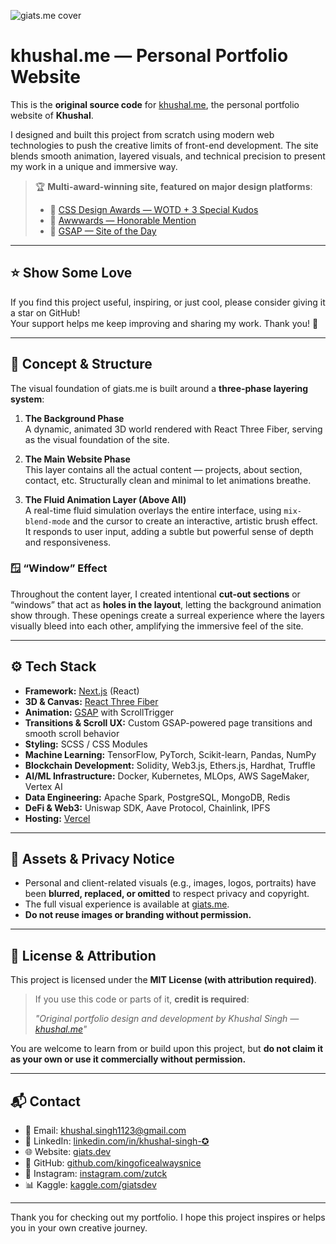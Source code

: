 ![giats.me cover](/public/og.png)

# khushal.me — Personal Portfolio Website

This is the **original source code** for [khushal.me](https://khushal.me), the personal portfolio website of **Khushal**.

I designed and built this project from scratch using modern web technologies to push the creative limits of front-end development. The site blends smooth animation, layered visuals, and technical precision to present my work in a unique and immersive way.

> 🏆 **Multi-award-winning site, featured on major design platforms**:
>
> - 🥇 [CSS Design Awards — WOTD + 3 Special Kudos](https://www.cssdesignawards.com/sites/giats-portfolio/46067/)
> - 🥈 [Awwwards — Honorable Mention](https://www.awwwards.com/sites/https-giats-me)
> - 🥉 [GSAP — Site of the Day](https://gsap.com/showcase/?page=1)

---

## ⭐ Show Some Love

If you find this project useful, inspiring, or just cool, please consider giving it a star on GitHub!  
Your support helps me keep improving and sharing my work. Thank you! 🙏

---

## 🧠 Concept & Structure

The visual foundation of giats.me is built around a **three-phase layering system**:

1. **The Background Phase**  
   A dynamic, animated 3D world rendered with React Three Fiber, serving as the visual foundation of the site.

2. **The Main Website Phase**  
   This layer contains all the actual content — projects, about section, contact, etc. Structurally clean and minimal to let animations breathe.

3. **The Fluid Animation Layer (Above All)**  
   A real-time fluid simulation overlays the entire interface, using `mix-blend-mode` and the cursor to create an interactive, artistic brush effect. It responds to user input, adding a subtle but powerful sense of depth and responsiveness.

### 🪟 “Window” Effect

Throughout the content layer, I created intentional **cut-out sections** or “windows” that act as **holes in the layout**, letting the background animation show through. These openings create a surreal experience where the layers visually bleed into each other, amplifying the immersive feel of the site.

---

## ⚙️ Tech Stack

- **Framework:** [Next.js](https://nextjs.org/) (React)
- **3D & Canvas:** [React Three Fiber](https://docs.pmnd.rs/react-three-fiber)
- **Animation:** [GSAP](https://greensock.com/gsap/) with ScrollTrigger
- **Transitions & Scroll UX:** Custom GSAP-powered page transitions and smooth scroll behavior
- **Styling:** SCSS / CSS Modules
- **Machine Learning:** TensorFlow, PyTorch, Scikit-learn, Pandas, NumPy
- **Blockchain Development:** Solidity, Web3.js, Ethers.js, Hardhat, Truffle
- **AI/ML Infrastructure:** Docker, Kubernetes, MLOps, AWS SageMaker, Vertex AI
- **Data Engineering:** Apache Spark, PostgreSQL, MongoDB, Redis
- **DeFi & Web3:** Uniswap SDK, Aave Protocol, Chainlink, IPFS
- **Hosting:** [Vercel](https://vercel.com)

---

## 📸 Assets & Privacy Notice

- Personal and client-related visuals (e.g., images, logos, portraits) have been **blurred, replaced, or omitted** to respect privacy and copyright.
- The full visual experience is available at [giats.me](https://giats.me).
- **Do not reuse images or branding without permission.**

---

## 📄 License & Attribution

This project is licensed under the **MIT License (with attribution required)**.

> If you use this code or parts of it, **credit is required**:
>
> _"Original portfolio design and development by Khushal Singh — [khushal.me](https://khushal.me)"_

You are welcome to learn from or build upon this project, but **do not claim it as your own or use it commercially without permission.**

---

## 📬 Contact

- 📧 Email: [khushal.singh1123@gmail.com](mailto:khushal.singh1123@gmail.com)
- 💼 LinkedIn: [linkedin.com/in/khushal-singh-✪](https://www.linkedin.com/in/khushal-singh-%E2%9C%AA/)
- 🌐 Website: [giats.dev](https://giats.dev)
- 🎯 GitHub: [github.com/kingoficealwaysnice](https://github.com/kingoficealwaysnice)
- 📸 Instagram: [instagram.com/zutck](https://www.instagram.com/zutck)
- 📊 Kaggle: [kaggle.com/giatsdev](https://www.kaggle.com/giatsdev)

---

Thank you for checking out my portfolio. I hope this project inspires or helps you in your own creative journey.
